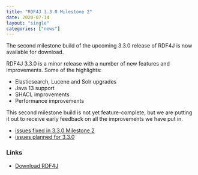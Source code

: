 ```yaml
---
title: "RDF4J 3.3.0 Milestone 2"
date: 2020-07-14
layout: "single"
categories: ["news"]
---
```

The second milestone build of the upcoming 3.3.0 release of RDF4J is now available for download.

RDF4J 3.3.0 is a minor release with a number of new features and improvements. Some of the highlights:

- Elasticsearch, Lucene and Solr upgrades
- Java 13 support
- SHACL improvements
- Performance improvements

This second milestone build is not yet feature-complete, but we are putting it out to receive early feedback on all the improvements we have put in.

 - [issues fixed in 3.3.0 Milestone 2](https://github.com/eclipse/rdf4j/issues?q=is%3Aissue+label%3AM2+is%3Aclosed+milestone%3A3.3.0)
 - [issues planned for 3.3.0](https://github.com/eclipse/rdf4j/milestone/51)
<!--more-->
### Links

- [Download RDF4J](/download/)
